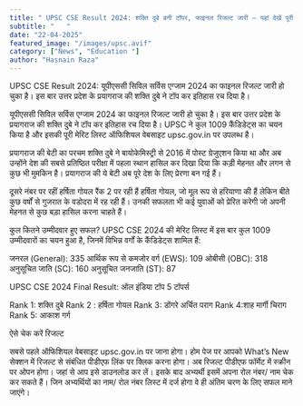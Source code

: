 ```yaml
---
title: " UPSC CSE Result 2024: शक्ति दुबे बनी टॉपर, फाइनल रिजल्ट जारी — यहां देखें पूरी लिस्ट"
subtitle: "   "
date: "22-04-2025"
featured_image: "/images/upsc.avif"
category: ["News", "Education "]
author: "Hasnain Raza"
---
```


UPSC CSE Result 2024: यूपीएससी सिविल सर्विस एग्जाम 2024 का फाइनल रिजल्ट जारी हो चुका है। इस बार उत्तर प्रदेश के प्रयागराज की शक्ति दुबे ने टॉप कर इतिहास रच दिया है।

यूपीएससी सिविल सर्विस एग्जाम 2024 का फाइनल रिजल्ट जारी हो चुका है। इस बार उत्तर प्रदेश के प्रयागराज की शक्ति दुबे ने टॉप कर इतिहास रच दिया है। UPSC ने कुल 1009 कैंडिडेट्स का चयन किया है और इसकी पूरी मेरिट लिस्ट ऑफिशियल वेबसाइट upsc.gov.in पर उपलब्ध है।

प्रयागराज की बेटी का परचम
शक्ति दुबे ने बायोकेमिस्ट्री से 2016 में पोस्ट ग्रेजुएशन किया था और अब उन्होंने देश की सबसे प्रतिष्ठित परीक्षा में पहला स्थान हासिल कर दिखा दिया कि कड़ी मेहनत और लगन से कुछ भी मुमकिन है। प्रयागराज की ये बेटी अब पूरे देश के लिए प्रेरणा बन गई हैं।

दूसरे नंबर पर रहीं हर्षिता गोयल
रैंक 2 पर रही हैं हर्षिता गोयल, जो मूल रूप से हरियाणा की हैं लेकिन बीते कुछ वर्षों से गुजरात के वडोदरा में रह रही हैं। उनकी सफलता भी कई युवाओं को प्रेरित करेगी जो अपनी मेहनत से कुछ बड़ा हासिल करना चाहते हैं।

कुल कितने उम्मीदवार हुए सफल?
UPSC CSE 2024 की मेरिट लिस्ट में इस बार कुल 1009 उम्मीदवारों का चयन हुआ है, जिनमें विभिन्न वर्गों के कैंडिडेट्स शामिल हैं:

जनरल (General): 335
आर्थिक रूप से कमजोर वर्ग (EWS): 109
ओबीसी (OBC): 318
अनुसूचित जाति (SC): 160
अनुसूचित जनजाति (ST): 87

UPSC CSE 2024 Final Result: ऑल इंडिया टॉप 5 टॉपर्स 

Rank 1: शक्ति दुबे
Rank 2 : हर्षिता गोयल
Rank 3: डोंगरे अर्चित पराग
Rank 4:शाह मार्गी चिराग
Rank 5: आकाश गर्ग

ऐसे चेक करें रिजल्ट 

सबसे पहले ऑफिशियल वेबसाइट upsc.gov.in पर जाना होगा।
होम पेज पर आपको What’s New सेक्शन में रिजल्ट से संबंधित पीडीएफ लिंक पर क्लिक करना होगा।
अब रिजल्ट पीडीएफ फॉर्मेट में स्क्रीन पर ओपन होगा।
जहां से आप इसे डाउनलोड कर लें।
इसके बाद अभ्यर्थी इसमें अपना रोल नंबर/ नाम चेक कर सकते हैं।
जिन अभ्यर्थियों का नाम/ रोल नंबर लिस्ट में दर्ज होगा वे ही अंतिम चरण के लिए सफल माने जाएंगे।
